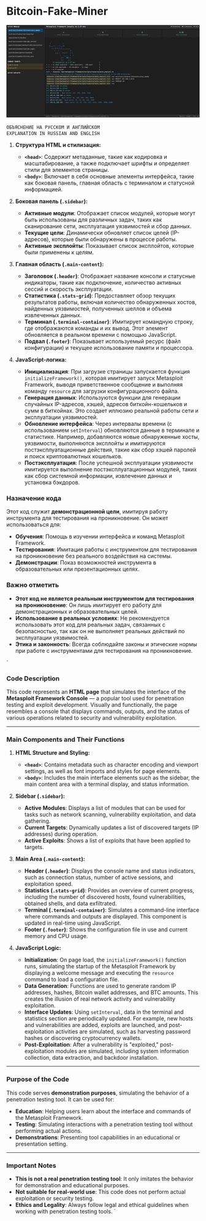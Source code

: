
# Bitcoin-Fake-Miner

![Снимок экрана 2025-06-06 204127.png](https://github.com/Ronwww1/Bitcoin-Fake-Miner/blob/bdcea3ac93786d0dada052b15e54e956d269886d/%D0%A1%D0%BD%D0%B8%D0%BC%D0%BE%D0%BA%20%D1%8D%D0%BA%D1%80%D0%B0%D0%BD%D0%B0%202025-06-06%20204127.png)


    ОБЪЯСНЕНИЕ НА РУССКОМ И АНГЛИЙСКОМ
    EXPLANATION IN RUSSIAN AND ENGLISH

1. **Структура HTML и стилизация:**
   - **`<head>`**: Содержит метаданные, такие как кодировка и масштабирование, а также подключает шрифты и определяет стили для элементов страницы.
   - **`<body>`**: Включает в себя основные элементы интерфейса, такие как боковая панель, главная область с терминалом и статусной информацией.

2. **Боковая панель (`.sidebar`):**
   - **Активные модули**: Отображает список модулей, которые могут быть использованы для различных задач, таких как сканирование сети, эксплуатация уязвимостей и сбор данных.
   - **Текущие цели**: Динамически обновляет список целей (IP-адресов), которые были обнаружены в процессе работы.
   - **Активные эксплойты**: Показывает список эксплойтов, которые были применены к целям.

3. **Главная область (`.main-content`):**
   - **Заголовок (`.header`)**: Отображает название консоли и статусные индикаторы, такие как подключение, количество активных сессий и скорость эксплуатации.
   - **Статистика (`.stats-grid`)**: Предоставляет обзор текущих результатов работы, включая количество обнаруженных хостов, найденных уязвимостей, полученных шеллов и объема извлеченных данных.
   - **Терминал (`.terminal-container`)**: Имитирует командную строку, где отображаются команды и их вывод. Этот элемент обновляется в реальном времени с помощью JavaScript.
   - **Подвал (`.footer`)**: Показывает используемый ресурс (файл конфигурации) и текущее использование памяти и процессора.

4. **JavaScript-логика:**
   - **Инициализация**: При загрузке страницы запускается функция `initializeFramework()`, которая имитирует запуск Metasploit Framework, выводя приветственное сообщение и выполняя команду `resource` для загрузки конфигурационного файла.
   - **Генерация данных**: Используются функции для генерации случайных IP-адресов, хэшей, адресов биткойн-кошельков и сумм в биткойнах. Это создает иллюзию реальной работы сети и эксплуатации уязвимостей.
   - **Обновление интерфейса**: Через интервалы времени (с использованием `setInterval`) обновляются данные в терминале и статистике. Например, добавляются новые обнаруженные хосты, уязвимости, выполняются эксплойты и имитируются постэксплуатационные действия, такие как сбор хэшей паролей и поиск криптовалютных кошельков.
   - **Постэксплуатация**: После успешной эксплуатации уязвимости имитируется выполнение постэксплуатационных модулей, таких как сбор системной информации, извлечение данных и установка бэкдоров.

### Назначение кода

Этот код служит **демонстрационной цели**, имитируя работу инструмента для тестирования на проникновение. Он может использоваться для:

- **Обучения**: Помощь в изучении интерфейса и команд Metasploit Framework.
- **Тестирования**: Имитация работы с инструментом для тестирования на проникновение без реального воздействия на системы.
- **Демонстрации**: Показ возможностей инструмента в образовательных или презентационных целях.

### Важно отметить

- **Этот код не является реальным инструментом для тестирования на проникновение**: Он лишь имитирует его работу для демонстрационных и образовательных целей.
- **Использование в реальных условиях**: Не рекомендуется использовать этот код для реальных задач, связанных с безопасностью, так как он не выполняет реальных действий по эксплуатации уязвимостей.
- **Этика и законность**: Всегда соблюдайте законы и этические нормы при работе с инструментами для тестирования на проникновение.


`

### Code Description

This code represents an **HTML page** that simulates the interface of the **Metasploit Framework Console** — a popular tool used for penetration testing and exploit development. Visually and functionally, the page resembles a console that displays commands, outputs, and the status of various operations related to security and vulnerability exploitation.

---

### Main Components and Their Functions

1. **HTML Structure and Styling:**

   * **`<head>`**: Contains metadata such as character encoding and viewport settings, as well as font imports and styles for page elements.
   * **`<body>`**: Includes the main interface elements such as the sidebar, the main content area with a terminal display, and status information.

2. **Sidebar (`.sidebar`):**

   * **Active Modules**: Displays a list of modules that can be used for tasks such as network scanning, vulnerability exploitation, and data gathering.
   * **Current Targets**: Dynamically updates a list of discovered targets (IP addresses) during operation.
   * **Active Exploits**: Shows a list of exploits that have been applied to targets.

3. **Main Area (`.main-content`):**

   * **Header (`.header`)**: Displays the console name and status indicators, such as connection status, number of active sessions, and exploitation speed.
   * **Statistics (`.stats-grid`)**: Provides an overview of current progress, including the number of discovered hosts, found vulnerabilities, obtained shells, and data exfiltrated.
   * **Terminal (`.terminal-container`)**: Simulates a command-line interface where commands and outputs are displayed. This component is updated in real-time using JavaScript.
   * **Footer (`.footer`)**: Shows the configuration file in use and current memory and CPU usage.

4. **JavaScript Logic:**

   * **Initialization**: On page load, the `initializeFramework()` function runs, simulating the startup of the Metasploit Framework by displaying a welcome message and executing the `resource` command to load a configuration file.
   * **Data Generation**: Functions are used to generate random IP addresses, hashes, Bitcoin wallet addresses, and BTC amounts. This creates the illusion of real network activity and vulnerability exploitation.
   * **Interface Updates**: Using `setInterval`, data in the terminal and statistics section are periodically updated. For example, new hosts and vulnerabilities are added, exploits are launched, and post-exploitation activities are simulated, such as harvesting password hashes or discovering cryptocurrency wallets.
   * **Post-Exploitation**: After a vulnerability is "exploited," post-exploitation modules are simulated, including system information collection, data extraction, and backdoor installation.

---

### Purpose of the Code

This code serves **demonstration purposes**, simulating the behavior of a penetration testing tool. It can be used for:

* **Education**: Helping users learn about the interface and commands of the Metasploit Framework.
* **Testing**: Simulating interactions with a penetration testing tool without performing actual actions.
* **Demonstrations**: Presenting tool capabilities in an educational or presentation setting.

---

### Important Notes

* **This is not a real penetration testing tool**: It only imitates the behavior for demonstration and educational purposes.
* **Not suitable for real-world use**: This code does not perform actual exploitation or security testing.
* **Ethics and Legality**: Always follow legal and ethical guidelines when working with penetration testing tools.
`
